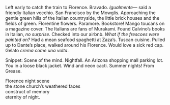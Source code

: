 Left early to catch the train to Florence. Bravado. *Igualmente*— said a friendly Italian vecchio. San Francisco by the Mowglis. Approaching the gentle green hills of the Italian countryside, the little brick houses and the fields of green. Florentine flowers. Paramore. Bookstore\! Mango toucans on a magazine cover. The Italians are fans of Murakami. Found Calvino’s books in Italian, *no surprise.* Checked into our airbnb. *What if the frescoes were painted on?* Had a mean seafood spaghetti at Zaza’s. Tuscan cuisine. Pulled up to Dante’s place, walked around his Florence. Would love a sick red cap. Gelato *crema come una volta*. 

Snippet: Scene of the mind. Nightfall. An Arizona shopping mall parking lot. You in a loose black jacket. Wind and neon cacti. Summer nights\! From Grease.

Florence night scene  
the stone church’s weathered faces  
construct of memory   
eternity of night.